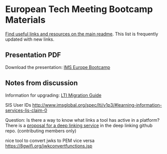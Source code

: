 # European Tech Meeting Bootcamp Materials

[Find useful links and resources on the main readme](https://github.com/IMSGlobal/ltibootcamp).
This list is frequently updated with new links.

## Presentation PDF

Download the presentation: [IMS Europe Bootcamp](https://github.com/IMSGlobal/ltibootcamp/blob/master/europe_tech_2020/IMS%20Europe%20Bootcamp.pdf)

## Notes from discussion

Information for upgrading:
[LTI Migration Guide](https://www.imsglobal.org/spec/lti/v1p3/migr)

SIS User IDs
http://www.imsglobal.org/spec/lti/v1p3/#learning-information-services-lis-claim-0 

Question: Is there a way to know what links a tool has active in a platform? There is a [proposal for a deep linking service](https://github.com/IMSGlobal/LTI-spec-Deep-Linking/blob/deeplink-service/lti-deep-linking-service.md) in the deep linking github repo. (contributing members only)

nice tool to convert jwks to PEM vice versa https://8gwifi.org/jwkconvertfunctions.jsp
